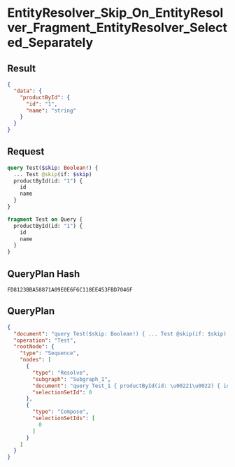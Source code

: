 # EntityResolver_Skip_On_EntityResolver_Fragment_EntityResolver_Selected_Separately

## Result

```json
{
  "data": {
    "productById": {
      "id": "1",
      "name": "string"
    }
  }
}
```

## Request

```graphql
query Test($skip: Boolean!) {
  ... Test @skip(if: $skip)
  productById(id: "1") {
    id
    name
  }
}

fragment Test on Query {
  productById(id: "1") {
    id
    name
  }
}
```

## QueryPlan Hash

```text
FD8123BBA58871A09E0E6F6C118EE453FBD7046F
```

## QueryPlan

```json
{
  "document": "query Test($skip: Boolean!) { ... Test @skip(if: $skip) productById(id: \u00221\u0022) { id name } } fragment Test on Query { productById(id: \u00221\u0022) { id name } }",
  "operation": "Test",
  "rootNode": {
    "type": "Sequence",
    "nodes": [
      {
        "type": "Resolve",
        "subgraph": "Subgraph_1",
        "document": "query Test_1 { productById(id: \u00221\u0022) { id name } }",
        "selectionSetId": 0
      },
      {
        "type": "Compose",
        "selectionSetIds": [
          0
        ]
      }
    ]
  }
}
```


